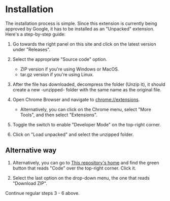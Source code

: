 # Installation

The installation process is simple. Since this extension is currently being approved by Google, it has to be installed as an "Unpacked" extension. Here's a step-by-step guide:


1. Go towards the right panel on this site and click on the latest version under "Releases".

2. Select the appropriate "Source code" option.
   - ZIP version if you're using Windows or MacOS.
   - tar.gz version if you're using Linux.

3. After the file has downloaded, decompress the folder (Unzip it), it should create a new -unzipped- folder with the same name as the original file.

4. Open Chrome Browser and navigate to [chrome://extensions](chrome://extensions).
   
   -  Alternatively, you can click on the Chrome menu, select "More Tools", and then select "Extensions".

5. Toggle the switch to enable "Developer Mode" on the top-right corner.

6. Click on "Load unpacked" and select the unzipped folder.

## Alternative way

1. Alternatively, you can go to [This repository's home](https://github.com/AlfredoCabrera-Tech/whatsapp-web-utility) and find the green button that reads "Code" over the top-right corner. Click it.

2. Select the last option on the drop-down menu, the one that reads "Download ZIP".

Continue regular steps 3 - 6 above.





